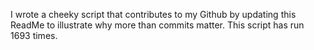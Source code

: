 I wrote a cheeky script that contributes to my Github by updating this ReadMe to illustrate why more than commits matter. This script has run 1693 times.